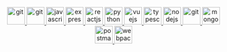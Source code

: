 <!--
  devicon
-->
<p align="center">
  <a href="https://git-scm.com/" target="_blank"> 
    <img src="https://www.vectorlogo.zone/logos/git-scm/git-scm-icon.svg" alt="git" width="40" height="40"/> 
  </a> 
  <a href="https://dev.mysql.com/doc/" target="_blank"> 
    <img src="https://www.vectorlogo.zone/logos/mysql/mysql-icon.svg" alt="git" width="40" height="40"/> 
  </a> 
  <a href="https://developer.mozilla.org/en-US/docs/Web/JavaScript" target="_blank"> 
    <img src="https://cdn.iconscout.com/icon/free/png-256/javascript-1-225993.png" alt="javascript" width="40" height="40"/> 
  </a>
  <a href="https://expressjs.com/" target="_blank"> 
    <img src="https://www.vectorlogo.zone/logos/expressjs/expressjs-icon.svg" alt="expressjs" width="40" height="40"/> 
  </a> 
  <a href="https://reactjs.org/" target="_blank"> 
    <img src="https://www.vectorlogo.zone/logos/reactjs/reactjs-icon.svg" alt="reactjs" width="40" height="40"/> 
  </a>
  <a href="https://www.python.org/" target="_blank"> 
    <img src="https://www.vectorlogo.zone/logos/python/python-icon.svg" alt="python" width="40" height="40"/> 
  </a> 
    <a href="https://vuejs.org/" target="_blank"> 
    <img src="https://www.vectorlogo.zone/logos/vuejs/vuejs-icon.svg" alt="vuejs" width="40" height="40"/> 
  </a> 
   <a href="https://www.typescriptlang.org/" target="_blank"> 
    <img src="https://www.vectorlogo.zone/logos/typescriptlang/typescriptlang-icon.svg" alt="typescript" width="40" height="40"/> 
  </a>
  <a href="https://nodejs.org" target="_blank"> 
    <img src="https://www.vectorlogo.zone/logos/nodejs/nodejs-icon.svg" alt="nodejs" width="40" height="40"/> 
  </a> 
    <a href="https://docs.oracle.com/javase/8/docs/technotes/tools/windows/javadoc.html" target="_blank"> 
    <img src="https://www.vectorlogo.zone/logos/java/java-icon.svg" alt="git" width="40" height="40"/> 
  </a> 
     <a href="https://www.mongodb.com/" target="_blank"> 
    <img src="https://www.vectorlogo.zone/logos/mongodb/mongodb-icon.svg" alt="mongodb" width="40" height="40"/> 
  </a>
   <a href="https://postman.com" target="_blank"> 
    <img src="https://www.vectorlogo.zone/logos/getpostman/getpostman-icon.svg" alt="postman" width="40" height="40"/> 
  </a> 
  <a href="https://webpack.js.org" target="_blank"> 
    <img src="https://www.vectorlogo.zone/logos/js_webpack/js_webpack-icon.svg" alt="webpack" width="40" height="40"/> 
  </a> 
</p>
